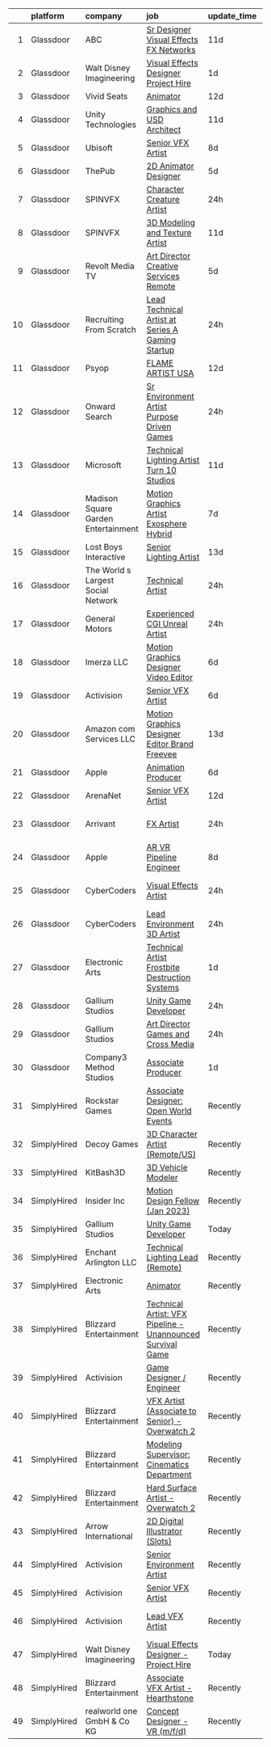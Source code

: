 

|    | platform    | company                             | job                                                                                                                                                                                                                                                                                                                                                                                                                                                                                                                                                                                                                                                                                                                                                                                                                                                                                                                                                                                                                                                                                                                                                                                                                                                                                                                                                                                                                                               | update_time   | location         |
|---:|:------------|:------------------------------------|:--------------------------------------------------------------------------------------------------------------------------------------------------------------------------------------------------------------------------------------------------------------------------------------------------------------------------------------------------------------------------------------------------------------------------------------------------------------------------------------------------------------------------------------------------------------------------------------------------------------------------------------------------------------------------------------------------------------------------------------------------------------------------------------------------------------------------------------------------------------------------------------------------------------------------------------------------------------------------------------------------------------------------------------------------------------------------------------------------------------------------------------------------------------------------------------------------------------------------------------------------------------------------------------------------------------------------------------------------------------------------------------------------------------------------------------------------|:--------------|:-----------------|
|  1 | Glassdoor   | ABC                                 | [Sr  Designer  Visual Effects  FX Networks ](https://www.glassdoor.com/partner/jobListing.htm?pos=123&ao=1136043&s=58&guid=000001835efa33fdbef3a7dcbfe8a1ed&src=GD_JOB_AD&t=SR&vt=w&cs=1_82257696&cb=1663745799521&jobListingId=1008128862524&jrtk=3-0-1gdffkd16kckj801-1gdffkd1ng2f5800-76fb46310d1fe0e7-)                                                                                                                                                                                                                                                                                                                                                                                                                                                                                                                                                                                                                                                                                                                                                                                                                                                                                                                                                                                                                                                                                                                                       | 11d           | Los Angeles, CA  |
|  2 | Glassdoor   | Walt Disney Imagineering            | [Visual Effects Designer  Project Hire](https://www.glassdoor.com/partner/jobListing.htm?pos=101&ao=1110586&s=58&guid=000001835efa33fdbef3a7dcbfe8a1ed&src=GD_JOB_AD&t=SR&vt=w&cs=1_588f406b&cb=1663745799518&jobListingId=1008149797574&cpc=F41FEAB56D215062&jrtk=3-0-1gdffkd16kckj801-1gdffkd1ng2f5800-08734edc98213cb1--6NYlbfkN0DAFTyt7pbDCC2JPO79CSdi1dIb81yjczP5qsKcZIxgiYm3-7g-689UDqHItQTwke_1iYTX3ZIPK_p2U2SmgmUPBBM1sa_qXvgZ_RYurdh-p181xA1JoYNLkPfGMQHG5B88g_mdJRiIFx_NMvbfZ-lZTnWrzYvFT_WOEZ3HB8NRDCq5QIF9L78zAshKnCKkQdUYWnKRr4YoHY7JJA5ShBQjdUpaJQRyh843d2FJpAhgkNCgDrX5-0t0dEHX8OitvD3iuydczTTvVtQ12EOqKDZnQE9nMyUfMCnLR7HcfvbPoOXPgnUhEWBfzni88aj6eZTk1fUR2WnSZiolL7riqVQFbxcEnthPZG4p9ZaigANuDqzR6YbxPB1bonhWqqwclicZmZfcr83ESmFSuhuEHhM1uuLEKz6g3JBfAAE_2vsPvBYekXMsKpwL7iddXA9QTjc%3D)                                                                                                                                                                                                                                                                                                                                                                                                                                                                                                                                                                                                                                         | 1d            | Glendale, CA     |
|  3 | Glassdoor   | Vivid Seats                         | [Animator](https://www.glassdoor.com/partner/jobListing.htm?pos=114&ao=1136043&s=58&guid=000001835efa33fdbef3a7dcbfe8a1ed&src=GD_JOB_AD&t=SR&vt=w&cs=1_e74f838a&cb=1663745799520&jobListingId=1008126512823&jrtk=3-0-1gdffkd16kckj801-1gdffkd1ng2f5800-8e9d053226ae77e5-)                                                                                                                                                                                                                                                                                                                                                                                                                                                                                                                                                                                                                                                                                                                                                                                                                                                                                                                                                                                                                                                                                                                                                                         | 12d           | Remote           |
|  4 | Glassdoor   | Unity Technologies                  | [Graphics and USD Architect](https://www.glassdoor.com/partner/jobListing.htm?pos=125&ao=1136043&s=58&guid=000001835efa33fdbef3a7dcbfe8a1ed&src=GD_JOB_AD&t=SR&vt=w&cs=1_a2a03aef&cb=1663745799521&jobListingId=1008129694047&jrtk=3-0-1gdffkd16kckj801-1gdffkd1ng2f5800-65cbd6be92981f29-)                                                                                                                                                                                                                                                                                                                                                                                                                                                                                                                                                                                                                                                                                                                                                                                                                                                                                                                                                                                                                                                                                                                                                       | 11d           | Bellevue, WA     |
|  5 | Glassdoor   | Ubisoft                             | [Senior VFX Artist](https://www.glassdoor.com/partner/jobListing.htm?pos=116&ao=1136043&s=58&guid=000001835efa33fdbef3a7dcbfe8a1ed&src=GD_JOB_AD&t=SR&vt=w&cs=1_b217a203&cb=1663745799520&jobListingId=1008135525940&jrtk=3-0-1gdffkd16kckj801-1gdffkd1ng2f5800-ec4295f5cc4e276e-)                                                                                                                                                                                                                                                                                                                                                                                                                                                                                                                                                                                                                                                                                                                                                                                                                                                                                                                                                                                                                                                                                                                                                                | 8d            | Cary, NC         |
|  6 | Glassdoor   | ThePub                              | [2D Animator   Designer](https://www.glassdoor.com/partner/jobListing.htm?pos=109&ao=1136043&s=58&guid=000001835efa33fdbef3a7dcbfe8a1ed&src=GD_JOB_AD&t=SR&vt=w&ea=1&cs=1_16085831&cb=1663745799519&jobListingId=1008143841448&jrtk=3-0-1gdffkd16kckj801-1gdffkd1ng2f5800-478725d2c58d3591-)                                                                                                                                                                                                                                                                                                                                                                                                                                                                                                                                                                                                                                                                                                                                                                                                                                                                                                                                                                                                                                                                                                                                                      | 5d            | Chicago, IL      |
|  7 | Glassdoor   | SPINVFX                             | [Character Creature Artist](https://www.glassdoor.com/partner/jobListing.htm?pos=110&ao=1136043&s=58&guid=000001835efa33fdbef3a7dcbfe8a1ed&src=GD_JOB_AD&t=SR&vt=w&ea=1&cs=1_7d851995&cb=1663745799519&jobListingId=1008151307849&jrtk=3-0-1gdffkd16kckj801-1gdffkd1ng2f5800-e15538e1fe6f2527-)                                                                                                                                                                                                                                                                                                                                                                                                                                                                                                                                                                                                                                                                                                                                                                                                                                                                                                                                                                                                                                                                                                                                                   | 24h           | Atlanta, GA      |
|  8 | Glassdoor   | SPINVFX                             | [3D Modeling and Texture Artist](https://www.glassdoor.com/partner/jobListing.htm?pos=121&ao=1136043&s=58&guid=000001835efa33fdbef3a7dcbfe8a1ed&src=GD_JOB_AD&t=SR&vt=w&ea=1&cs=1_83721364&cb=1663745799520&jobListingId=1008129805093&jrtk=3-0-1gdffkd16kckj801-1gdffkd1ng2f5800-0013809610223a72-)                                                                                                                                                                                                                                                                                                                                                                                                                                                                                                                                                                                                                                                                                                                                                                                                                                                                                                                                                                                                                                                                                                                                              | 11d           | Atlanta, GA      |
|  9 | Glassdoor   | Revolt Media   TV                   | [Art Director  Creative Services    Remote](https://www.glassdoor.com/partner/jobListing.htm?pos=126&ao=1136043&s=58&guid=000001835efa33fdbef3a7dcbfe8a1ed&src=GD_JOB_AD&t=SR&vt=w&ea=1&cs=1_b685f836&cb=1663745799521&jobListingId=1008143285487&jrtk=3-0-1gdffkd16kckj801-1gdffkd1ng2f5800-3569d11525b8b524-)                                                                                                                                                                                                                                                                                                                                                                                                                                                                                                                                                                                                                                                                                                                                                                                                                                                                                                                                                                                                                                                                                                                                   | 5d            | Los Angeles, CA  |
| 10 | Glassdoor   | Recruiting From Scratch             | [Lead Technical Artist at Series A Gaming Startup](https://www.glassdoor.com/partner/jobListing.htm?pos=129&ao=1136043&s=58&guid=000001835efa33fdbef3a7dcbfe8a1ed&src=GD_JOB_AD&t=SR&vt=w&ea=1&cs=1_0bea8e06&cb=1663745799521&jobListingId=1008151583842&jrtk=3-0-1gdffkd16kckj801-1gdffkd1ng2f5800-3ae219178c08cb72-)                                                                                                                                                                                                                                                                                                                                                                                                                                                                                                                                                                                                                                                                                                                                                                                                                                                                                                                                                                                                                                                                                                                            | 24h           | Mesa, AZ         |
| 11 | Glassdoor   | Psyop                               | [FLAME ARTIST  USA ](https://www.glassdoor.com/partner/jobListing.htm?pos=115&ao=1136043&s=58&guid=000001835efa33fdbef3a7dcbfe8a1ed&src=GD_JOB_AD&t=SR&vt=w&cs=1_aaed9299&cb=1663745799520&jobListingId=1008127903946&jrtk=3-0-1gdffkd16kckj801-1gdffkd1ng2f5800-a132f7ac49e6d83b-)                                                                                                                                                                                                                                                                                                                                                                                                                                                                                                                                                                                                                                                                                                                                                                                                                                                                                                                                                                                                                                                                                                                                                               | 12d           | New York, NY     |
| 12 | Glassdoor   | Onward Search                       | [Sr  Environment Artist   Purpose Driven Games](https://www.glassdoor.com/partner/jobListing.htm?pos=105&ao=1110586&s=58&guid=000001835efa33fdbef3a7dcbfe8a1ed&src=GD_JOB_AD&t=SR&vt=w&cs=1_7b47c80d&cb=1663745799519&jobListingId=1008152123453&cpc=0FE1F5EA2BC84A01&jrtk=3-0-1gdffkd16kckj801-1gdffkd1ng2f5800-bdc4ddb5652e9ac7--6NYlbfkN0B7YoEZZ2QAGDyEGGmBPAUWSHc1Mt3sMCn9FehKcWA3w0R0aH9tn_iPRcrT6N-MqNRi8B0Rov6CvVHYpK-r9wL41yKrkBeZHFd2AI_9pxESZ3RWbF-OpbT8AlMD5ogkPXvsV66IW9FC6vJe9IKOzb1w09sQX6PdTnV6BBoD01PPgsDLjHwwvY-00pL891SaN-VbdWMBVeMj9dHmK0kau7Y8Lqx-HXFrL1Rah0gLNY-PVPnUPdkpmSmI_xTzxfg7W63V0jjJh4Qodv47bb_6nYoG560F_0eiJmX3pcISSmg4trdj9Fmd6F8lmb9qS4eqE8QwRXhL_6oHsT_ojkEPlzHkZ4E_i0Pr-TMysufrzSVsGjq3wr9Xf_8XU9l_1ZWTFfTGDOm9LfvVDdZnzvMFmIWgx71YnXniJBh8gLuOFXWIu2jpKc0z3Rj9PNFTodMC4P4w9bm8qYW5pIToNS2qR0qYlkTp6h_R9PjGp-X3v5E32ZuYrP3Go27R-IaS6cHS-EkpvDa__zOaEwzRO7WV8qrTA9ZYVLAkQhuJbiWgNmIV2F2F3uV9U8mPE8S7_g0aPXdQ3gPcahauzGPsHOc6bH24t1fE05uNPQHn-6w983g6vXZKh0RnVbe9HoPmZ6gKNBYpaBCg0w91FfCab5Yp3IiiQvu19_QuCqKKcu7kdKPQcSrl2XdrgHrSq4CmjO1-_rFdeSDl6z4rCOCc1tmRA2Xqm6szsObyNXYr_pHFry5ZYn-hFPGswl0xgp82Dt8d0SyQTXDKim-tNriY8LsomDQ4htvQuss4FYFJEm-n_nOStjdeeyndsyaBvpxg8SdVfU9uMO_fYu0pVgdxLg4TRlOWFw3R9Rj6nWmz6FmY_6deDt6-21gjQYswt8HT2GpkyhXaQ8lqKKqj0fnb4Em8-81M04jhY4LRi-Vy9FQPPvAi_luzR_E9iF5cO8TAwKSl2aCmwdbtbDhy3loU69GvxGzs77W2EhKxw3BhglOJHSk9fB-m2aV2coPqRM_oTYCadMb0DCrcfH-xp2zk7Dzifx_Pblo5OTJeUvU%3D) | 24h           | Eugene, OR       |
| 13 | Glassdoor   | Microsoft                           | [Technical Lighting Artist   Turn 10 Studios](https://www.glassdoor.com/partner/jobListing.htm?pos=127&ao=1136043&s=58&guid=000001835efa33fdbef3a7dcbfe8a1ed&src=GD_JOB_AD&t=SR&vt=w&cs=1_2902c16d&cb=1663745799521&jobListingId=1008129981036&jrtk=3-0-1gdffkd16kckj801-1gdffkd1ng2f5800-4918a6e6feee778c-)                                                                                                                                                                                                                                                                                                                                                                                                                                                                                                                                                                                                                                                                                                                                                                                                                                                                                                                                                                                                                                                                                                                                      | 11d           | Redmond, WA      |
| 14 | Glassdoor   | Madison Square Garden Entertainment | [Motion Graphics Artist  Exosphere    Hybrid](https://www.glassdoor.com/partner/jobListing.htm?pos=130&ao=1136043&s=58&guid=000001835efa33fdbef3a7dcbfe8a1ed&src=GD_JOB_AD&t=SR&vt=w&cs=1_2818d2d0&cb=1663745799521&jobListingId=1008137151674&jrtk=3-0-1gdffkd16kckj801-1gdffkd1ng2f5800-3dff6709842d7a85-)                                                                                                                                                                                                                                                                                                                                                                                                                                                                                                                                                                                                                                                                                                                                                                                                                                                                                                                                                                                                                                                                                                                                      | 7d            | Burbank, CA      |
| 15 | Glassdoor   | Lost Boys Interactive               | [Senior Lighting Artist](https://www.glassdoor.com/partner/jobListing.htm?pos=120&ao=1136043&s=58&guid=000001835efa33fdbef3a7dcbfe8a1ed&src=GD_JOB_AD&t=SR&vt=w&ea=1&cs=1_32b44542&cb=1663745799520&jobListingId=1008124948273&jrtk=3-0-1gdffkd16kckj801-1gdffkd1ng2f5800-26a4a2f30f46c7ef-)                                                                                                                                                                                                                                                                                                                                                                                                                                                                                                                                                                                                                                                                                                                                                                                                                                                                                                                                                                                                                                                                                                                                                      | 13d           | Remote           |
| 16 | Glassdoor   | The World s Largest Social Network  | [Technical Artist](https://www.glassdoor.com/partner/jobListing.htm?pos=103&ao=1110586&s=58&guid=000001835efa33fdbef3a7dcbfe8a1ed&src=GD_JOB_AD&t=SR&vt=w&ea=1&cs=1_b36a8118&cb=1663745799519&jobListingId=1008152609464&cpc=F583A5AE0DDDFE3A&jrtk=3-0-1gdffkd16kckj801-1gdffkd1ng2f5800-0a7c68b1deb61928--6NYlbfkN0DSgjPPcnEdvoK3uuxfISLALE6pB1FR7YSHOr_tSg5_QGIhoz_2VqUepdcKLBLI_zTYRTCT7JhMtrIfH8kvZPcIFsGfmLCjuTuviFxAO2jHsx1BeSAU3-pfavuUtpTGx8wZi6T8XZ70PNm-mxKx2l9_WNbcAUL8jOxk0zRYhOgVaettmZYwJo7ufhqajOujRZ9m585VtE8pJ7eblOoBSCxj8-otSVrcxYvhIysLwm_DfopuIf8wXuTpE3ikfd1Pi9NLYrtOWnqTohwNsXFUuMCwEcSpO_Fcg_Yu2rdqmgwv8Dj5wq8D9GXOGPON-Rwzcqy6w7w12nJkqR7H1BT1LZv3ZY0VJU88hCo0-tXnEqnhIV2LJX0WWMX7yJiMCT0xHCze8Njbnaie_bJO6a5zkFKA4n6BErbGOzM5V-YE7N6AfWbbYzvfV9oaaF2Ai7rCpckR6qqhzcrwP7ERDaV0u3prkWl9zZm7-apTMaKaTqWGEIUS1TUz_6QUgbsupXC0wVKOBSWR-8dHKCDLq_Oo4y6nKw-vqb3n71Cb8UQLiKomecDqidvzVh-wX_dLKs4cQi-9Cnim2hjLIl_YkRO4Vklv3Wy887IDYb8GdJk-Zqq0og%3D%3D)                                                                                                                                                                                                                                                                                                                                                                                                                                                                           | 24h           | New York, NY     |
| 17 | Glassdoor   | General Motors                      | [Experienced CGI Unreal Artist](https://www.glassdoor.com/partner/jobListing.htm?pos=118&ao=1136043&s=58&guid=000001835efa33fdbef3a7dcbfe8a1ed&src=GD_JOB_AD&t=SR&vt=w&cs=1_93374f51&cb=1663745799520&jobListingId=1008151660823&jrtk=3-0-1gdffkd16kckj801-1gdffkd1ng2f5800-5f85d99c2b1533e7-)                                                                                                                                                                                                                                                                                                                                                                                                                                                                                                                                                                                                                                                                                                                                                                                                                                                                                                                                                                                                                                                                                                                                                    | 24h           | Warren, MI       |
| 18 | Glassdoor   | Imerza  LLC                         | [Motion Graphics Designer Video Editor](https://www.glassdoor.com/partner/jobListing.htm?pos=117&ao=1136043&s=58&guid=000001835efa33fdbef3a7dcbfe8a1ed&src=GD_JOB_AD&t=SR&vt=w&ea=1&cs=1_da0fba93&cb=1663745799520&jobListingId=1008139170516&jrtk=3-0-1gdffkd16kckj801-1gdffkd1ng2f5800-ffb446c432583565-)                                                                                                                                                                                                                                                                                                                                                                                                                                                                                                                                                                                                                                                                                                                                                                                                                                                                                                                                                                                                                                                                                                                                       | 6d            | Sarasota, FL     |
| 19 | Glassdoor   | Activision                          | [Senior VFX Artist](https://www.glassdoor.com/partner/jobListing.htm?pos=122&ao=1136043&s=58&guid=000001835efa33fdbef3a7dcbfe8a1ed&src=GD_JOB_AD&t=SR&vt=w&cs=1_46008b5e&cb=1663745799520&jobListingId=1008139485844&jrtk=3-0-1gdffkd16kckj801-1gdffkd1ng2f5800-1aa7a9cdaa71a2d9-)                                                                                                                                                                                                                                                                                                                                                                                                                                                                                                                                                                                                                                                                                                                                                                                                                                                                                                                                                                                                                                                                                                                                                                | 6d            | Novato, CA       |
| 20 | Glassdoor   | Amazon com Services LLC             | [Motion Graphics Designer   Editor  Brand  Freevee](https://www.glassdoor.com/partner/jobListing.htm?pos=119&ao=1136043&s=58&guid=000001835efa33fdbef3a7dcbfe8a1ed&src=GD_JOB_AD&t=SR&vt=w&cs=1_9932fbf1&cb=1663745799520&jobListingId=1008123980156&jrtk=3-0-1gdffkd16kckj801-1gdffkd1ng2f5800-4b03b318c5df0565-)                                                                                                                                                                                                                                                                                                                                                                                                                                                                                                                                                                                                                                                                                                                                                                                                                                                                                                                                                                                                                                                                                                                                | 13d           | Culver City, CA  |
| 21 | Glassdoor   | Apple                               | [Animation Producer](https://www.glassdoor.com/partner/jobListing.htm?pos=113&ao=1136043&s=58&guid=000001835efa33fdbef3a7dcbfe8a1ed&src=GD_JOB_AD&t=SR&vt=w&cs=1_ed66a99a&cb=1663745799520&jobListingId=1008141069952&jrtk=3-0-1gdffkd16kckj801-1gdffkd1ng2f5800-253d8ad60a706612-)                                                                                                                                                                                                                                                                                                                                                                                                                                                                                                                                                                                                                                                                                                                                                                                                                                                                                                                                                                                                                                                                                                                                                               | 6d            | Cupertino, CA    |
| 22 | Glassdoor   | ArenaNet                            | [Senior VFX Artist](https://www.glassdoor.com/partner/jobListing.htm?pos=124&ao=1136043&s=58&guid=000001835efa33fdbef3a7dcbfe8a1ed&src=GD_JOB_AD&t=SR&vt=w&cs=1_920fd46a&cb=1663745799521&jobListingId=1008127732862&jrtk=3-0-1gdffkd16kckj801-1gdffkd1ng2f5800-e30a801131ccff1a-)                                                                                                                                                                                                                                                                                                                                                                                                                                                                                                                                                                                                                                                                                                                                                                                                                                                                                                                                                                                                                                                                                                                                                                | 12d           | Bellevue, WA     |
| 23 | Glassdoor   | Arrivant                            | [FX Artist](https://www.glassdoor.com/partner/jobListing.htm?pos=102&ao=1110586&s=58&guid=000001835efa33fdbef3a7dcbfe8a1ed&src=GD_JOB_AD&t=SR&vt=w&ea=1&cs=1_ad3e574f&cb=1663745799519&jobListingId=1008152609382&cpc=59DEFF8D475298C3&jrtk=3-0-1gdffkd16kckj801-1gdffkd1ng2f5800-2ade828e6f1301f8--6NYlbfkN0DSgjPPcnEdvoK3uuxfISLALE6pB1FR7YSHOr_tSg5_QGIhoz_2VqUepdcKLBLI_zTYRTCT7JhMtl2pIPGtxHYya22B7lWAnx1aB2FrFuiBYAUX7mq-XuOuxrf2Uznt0hczCjwoT9tRcimK63dm--8lRjN4VIFPjg1dmrWtby6ZgQ_ruHnrQpz-YHu63Vjiz8vrVVfOzHT3IWdeVP2nSQ9asIEdi_MtCOTyVtqKIIDYsiaki0yWmS3dK2qgsLbZwaD3fY5Ay6p8dVfJxfXp6fMOwcYiiK4UYHf9RIGd-lxPqxrQYgtxojmAT0MAKk3ILKWzcF47SvR8el2tICzrlG0eyew3tNw-lchQ7EFAAvOoIco33BLarGcV0LY2kghqTTY7ZEo_BLPcvSv_TN3_PEYLSQ8LgTnUTq9L1k2StEuQdG_PLUZBM7lqnv1JCdNDpJojJDztQUbvj4MioPg90O3nM-ejTMn3e7TKleQ3uisPTNbohleo0yxTsTJB1aia8MIXwpNopLBpEiu4ckN1j8qlQcBm1E7ccjWQBhhbqZm0IrfeJpgnkPIKNwRHTp3UMKKLYaxeFnXz6RLAlqEumI73TsbXXkC7K2o%3D)                                                                                                                                                                                                                                                                                                                                                                                                                                                                                                | 24h           | Los Angeles, CA  |
| 24 | Glassdoor   | Apple                               | [AR VR Pipeline Engineer](https://www.glassdoor.com/partner/jobListing.htm?pos=107&ao=1110586&s=58&guid=000001835efa33fdbef3a7dcbfe8a1ed&src=GD_JOB_AD&t=SR&vt=w&cs=1_e3eef0aa&cb=1663745799519&jobListingId=1008133141172&cpc=9908D8D4413DBB8A&jrtk=3-0-1gdffkd16kckj801-1gdffkd1ng2f5800-2379f138269ab6c9--6NYlbfkN0BvKrLyj5gPmtZO9T8euul8TCxuuKNOtzRJOomxnwSEodTz2Bc-sPZl1dBMH13w-jNU6qgfc5Ws1qOFAbWG9wRGF8UQmCtIGcQSLITXI7REWZwufvxwTr4teI-nkagU4dfq7sVRFTPjtt3stkW0W9FFLG5CCuMtTes_TpOqc3zYnR-UazYk3MdL1GmbllnkyRB3UYYLaS7hBZk4iKdMXbYI1MUNVBQVzoJNwHfuHvAIL4lrOEGoDSuL4o6C3NFuCqs0UiN5sPe8JJzmgZ_Aypy237b4hWmDMJEPGOcSIWzT74TnwTV5ek05tUBhZxe9bSZlAlGAvtoBezCNgLoS_itZu3fZnSOy3hGq-OO1PM0OYS5ld5qsqfaf503mMrAtcA5cbMzdghXunXY5iNaNexWBKzDfa75X7Me9SPibT3XNux3zFqu7xL1ketlSjmMfAkqTc5B5R-R0BQOjR861Uo8FL6UN2nfyoke_me_D1Rp6fQZo2lEILORhhdLkDVJ3iT2wT1iOIH6h-X0yXViGOwOPw8C5XTZFQHCIFUVtOCYk03unOZ3rHIBPo547KQt8h01mMqhUEgyS3K5VxoBI7hL_dD41jHPe-cbM2D82ycxpLJfz3xkh7gjfWAkPFX5Rfy7YWxCj2DNHobi8j7CABLFA-i9GeiNjeLlfX8Rj68zh6rxuCEFwwPNnfY9fBbQIs12lIqxztwvVt6B0N4oe77pHf0sbxmon8WQnvLUWLxVKkdJBeNVtWR_ReZK2_Jyt46x26mK-JVhcRzA1Y-yUU2EWDPK92NQAcbnKrK0JjBxdnpi_4cRJusOzkzQSfm4hYgjM9vjm6n8beaTuM8GrzEjyYVmSsvIAZjvSf7sNGqnfNnmIIwRvfwlTfXsVAk_EjnUgzVFA4pcujb2ulRBIL5kGz9KW1mLFisQM6wdZeDYKD0wQ7bynLz04X8F4ZZCL6zQTxcWWZRjc7rSs9HAD4-aZ)                                                                                                     | 8d            | Seattle, WA      |
| 25 | Glassdoor   | CyberCoders                         | [Visual Effects Artist](https://www.glassdoor.com/partner/jobListing.htm?pos=104&ao=1110586&s=58&guid=000001835efa33fdbef3a7dcbfe8a1ed&src=GD_JOB_AD&t=SR&vt=w&ea=1&cs=1_d1c7cd23&cb=1663745799519&jobListingId=1008152464472&cpc=6FC5BA77C9A4CD78&jrtk=3-0-1gdffkd16kckj801-1gdffkd1ng2f5800-913c12c912d13cb0--6NYlbfkN0CpFJQzrgRR8WqXWK1qKKEqALWJw739KlKqr2H-MSI4eoBlI4EFrmor2FYZMP3muM3oVLaOs4f3sBYVNYJUTqieBoWCIo5tx4_n9L8-KZheU3OTJe0neeDjxp-D6FPIEMeGMUVGBGoZiWC77puTkRCuwMr5yI1urXXz48QFHFWouOKGOSIuxdGXJuuiimo6v2ICiTOS4wPfaIDZf5loltfgsIn9b_j6h-c0mgcCg-g12u9fxjXJdvQq8edbvqc8gIRB8qaA0VG8Lz4YUWuD-2laUn5Gf-1p1yINjlUInc3CIJKSQg_p1PMXg7rc6DHllq2Fx1n-3-fxP2Seex7Fp6oWx_UvaCCtyAx6gyNLfvv1FiqMVm7uq0s4c2cYWxjfs2Z_EE76GMD9knPrl6Z_E9pJHOkKRRWJHH9Smq5vFR_GMNdk2ZFcCPcPKKO1iq2PZebo6hJ5QmXtdY2tAugxDynf7nm8AJ7PvTzMAynnGfyWzdGv1shcCmxbKEygnvvielw0TEHSNcutCIGd0EBGMp46rVwGhrWS6jjZ21MA1sdOfysxqOgvMEv2bO_V-oe_8sbEixVIi0FaBiI0OaDeK0XcEpRhvlm34canBUAPTO9ESbGDwhJgMgJvv1XQ2FhEai1tSb9sb_WUMGlz935qyjp33yiYjo8gQttomhXf0XdazUQz2Y23SHCqN-OQuF4MH__6GUZK_X8OKwvmMN07lBWcBgwXt_UnsN07cbD4_zqCWk6CQe5DSJ2AerZVZy51HdNquALNqHrpzx6ORpgeZ45EgwzQqEB8Iu9z26c2xVKJL-zD4JGWjrT_iOkeU4g9MjUhuFvw6cQXVKwN4Ox5f1UrM5N9DNXNiUfUHGzfqY83rOxPptK439ko4BS_Ud6dUYR3TIAMTV864qbDfgtrwde7nJAis87sxq0_Py-IUBiw2sUhBKvHGM_BzQYmqSflZW9tdMkMrxfaDXNWwxwjZAJmllG3AOSqbLDtiaU7ukDox_U0G5Bbb8Xc)                                                                  | 24h           | Los Angeles, CA  |
| 26 | Glassdoor   | CyberCoders                         | [Lead Environment 3D Artist](https://www.glassdoor.com/partner/jobListing.htm?pos=106&ao=1110586&s=58&guid=000001835efa33fdbef3a7dcbfe8a1ed&src=GD_JOB_AD&t=SR&vt=w&ea=1&cs=1_9bbc3b68&cb=1663745799519&jobListingId=1008152463908&cpc=47CFDC01B3F81FAC&jrtk=3-0-1gdffkd16kckj801-1gdffkd1ng2f5800-35eb9062a05bf2b6--6NYlbfkN0CpFJQzrgRR8WqXWK1qKKEqALWJw739KlKqr2H-MSI4eoBlI4EFrmor2FYZMP3muM3oVLaOs4f3sGpMomqRGch_MsOpmVoQENPiXc0tAp52W_mMdRmzGgpE_NjNVMcwDq4a8ehRHQzeHRvHsH9cxhkPOYbqYlSSXBEMpoC-TWiVc7EeV-Lk_nsPaRxP1Tfbv-OWibtY43KLTurOifaHXw_evFXt45zXw3YjvFzeZY3EStQwVZol3d_GaCrXFLgJroZHs-YrlxrlTGaAi-zGxJYF10VPcc8xP4lfLsQHXrW83-Iq7LLa6oXQdU5JGGbBHLzrzFOPTyohg47-Ij07-XNdYiZJf8vrEAEpnY6h0djho6Z_Qf33C7-nOXwfVN-2rSaWFo06fygrDTvi0NffvUhVxd2FANb-NSBjdh9hZYyA9G2c6BzETf8oWzgWDZvtKZ3T1P_04S3NqnDDQbqFLKG79swJDGb8syN-mK1ISQn__UW7azSg1TB4-NsgrtrOCXhqYXDEBRrTYXv8bL9x4_DBNtg5ckArtDMW5eSzu1fx16lZhoot1rQ5ecmx4vADfofKEc8qKbdpcITHYrwx6toZ40ksPdI72-Fbqyqz5QdN2k0uROhKKmr87ldin3r1SPmzgdEqxHtXCLvdUgTnySWoYSMHPd_GxRiIRHCEi1mxyblbgnww1GCPMpg_-_qd37Q6SWe2wkR_6h21WICNkPC0rRWAk6ZZ7lHaaxi-pGdhZ6xWJ-3r04eGXZ46Ps0hFiNhAFf-CUH9w2uNt_hJCi0bNAvHVEFy1hm3hFZA3ASGJU8UKMS-9rs1wDNrnw6VXW0ld4sa4GLhfB80plxXBRfZdzJnGXObynMB1ySzW0WTVe8kbYKedH-4vkTpWYjZ0d8SoAlnl7hxcLNbgfIefRFxNjMBmElaLRGZyzJkv1yDjFjPcQcUxW2Pci9odqRw1539hyHJhvmLh_KWbghTlx0uou0GyaEqC6jlVoBWTlev6_e8oru4c_68F1sKP_OeU88%3D)                                               | 24h           | Eugene, OR       |
| 27 | Glassdoor   | Electronic Arts                     | [Technical Artist   Frostbite Destruction Systems](https://www.glassdoor.com/partner/jobListing.htm?pos=111&ao=1136043&s=58&guid=000001835efa33fdbef3a7dcbfe8a1ed&src=GD_JOB_AD&t=SR&vt=w&cs=1_c2f7c2d4&cb=1663745799519&jobListingId=1008148901713&jrtk=3-0-1gdffkd16kckj801-1gdffkd1ng2f5800-09431d3bbf5d43bd-)                                                                                                                                                                                                                                                                                                                                                                                                                                                                                                                                                                                                                                                                                                                                                                                                                                                                                                                                                                                                                                                                                                                                 | 1d            | Seattle, WA      |
| 28 | Glassdoor   | Gallium Studios                     | [Unity Game Developer](https://www.glassdoor.com/partner/jobListing.htm?pos=108&ao=1136043&s=58&guid=000001835efa33fdbef3a7dcbfe8a1ed&src=GD_JOB_AD&t=SR&vt=w&cs=1_2af0bf0e&cb=1663745799519&jobListingId=1008150687011&jrtk=3-0-1gdffkd16kckj801-1gdffkd1ng2f5800-c88d89332377ea02-)                                                                                                                                                                                                                                                                                                                                                                                                                                                                                                                                                                                                                                                                                                                                                                                                                                                                                                                                                                                                                                                                                                                                                             | 24h           | Remote           |
| 29 | Glassdoor   | Gallium Studios                     | [Art Director   Games and Cross Media](https://www.glassdoor.com/partner/jobListing.htm?pos=112&ao=1136043&s=58&guid=000001835efa33fdbef3a7dcbfe8a1ed&src=GD_JOB_AD&t=SR&vt=w&cs=1_771c8358&cb=1663745799519&jobListingId=1008150686996&jrtk=3-0-1gdffkd16kckj801-1gdffkd1ng2f5800-4483912d49a7c5a8-)                                                                                                                                                                                                                                                                                                                                                                                                                                                                                                                                                                                                                                                                                                                                                                                                                                                                                                                                                                                                                                                                                                                                             | 24h           | Remote           |
| 30 | Glassdoor   | Company3 Method Studios             | [Associate Producer](https://www.glassdoor.com/partner/jobListing.htm?pos=128&ao=1136043&s=58&guid=000001835efa33fdbef3a7dcbfe8a1ed&src=GD_JOB_AD&t=SR&vt=w&cs=1_51b33b3b&cb=1663745799521&jobListingId=1008149552840&jrtk=3-0-1gdffkd16kckj801-1gdffkd1ng2f5800-6b882f279caf39a5-)                                                                                                                                                                                                                                                                                                                                                                                                                                                                                                                                                                                                                                                                                                                                                                                                                                                                                                                                                                                                                                                                                                                                                               | 1d            | Santa Monica, CA |
| 31 | SimplyHired | Rockstar Games                      | [Associate Designer: Open World Events](https://www.simplyhired.com/job/vdV8vlT3gviLv2JCIKjxS72bf-KmVFeMRA0oYSRtEaTI4YyrugfY7Q?q=vfx+designer)                                                                                                                                                                                                                                                                                                                                                                                                                                                                                                                                                                                                                                                                                                                                                                                                                                                                                                                                                                                                                                                                                                                                                                                                                                                                                                    | Recently      | Carlsbad, CA     |
| 32 | SimplyHired | Decoy Games                         | [3D Character Artist (Remote/US)](https://www.simplyhired.com/job/2pdzH7NW4b6HupBXXwMD-TzjHUzZYN3gk_wk0itLAnARFJpOKKvVpA?q=vfx+designer)                                                                                                                                                                                                                                                                                                                                                                                                                                                                                                                                                                                                                                                                                                                                                                                                                                                                                                                                                                                                                                                                                                                                                                                                                                                                                                          | Recently      | Boston, MA       |
| 33 | SimplyHired | KitBash3D                           | [3D Vehicle Modeler](https://www.simplyhired.com/job/VwgC9IB3ym8a8J0kNrymmSSw5lslDouDxa5vl13riEBIvSMSPqRqXA?q=vfx+designer)                                                                                                                                                                                                                                                                                                                                                                                                                                                                                                                                                                                                                                                                                                                                                                                                                                                                                                                                                                                                                                                                                                                                                                                                                                                                                                                       | Recently      | Remote           |
| 34 | SimplyHired | Insider Inc                         | [Motion Design Fellow (Jan 2023)](https://www.simplyhired.com/job/pmYeYtm8-jU5dXg2CxnkZdS5y4mzMQ99BQJbxZQfc1pYkdsoUFeyeA?q=vfx+designer)                                                                                                                                                                                                                                                                                                                                                                                                                                                                                                                                                                                                                                                                                                                                                                                                                                                                                                                                                                                                                                                                                                                                                                                                                                                                                                          | Recently      | New York, NY     |
| 35 | SimplyHired | Gallium Studios                     | [Unity Game Developer](https://www.simplyhired.com/job/XTc3xzAM0S6mk_6sJz5r8GyKaH4Q5BIrCfUAShXBWDWYs1QosvJqjA?q=vfx+designer)                                                                                                                                                                                                                                                                                                                                                                                                                                                                                                                                                                                                                                                                                                                                                                                                                                                                                                                                                                                                                                                                                                                                                                                                                                                                                                                     | Today         | Remote           |
| 36 | SimplyHired | Enchant Arlington LLC               | [Technical Lighting Lead (Remote)](https://www.simplyhired.com/job/ceUUWz-Qa238WQQ9PCNz5b0bL1Pn4erpSf3eRrC0IByITpIn4QRlsw?q=vfx+designer)                                                                                                                                                                                                                                                                                                                                                                                                                                                                                                                                                                                                                                                                                                                                                                                                                                                                                                                                                                                                                                                                                                                                                                                                                                                                                                         | Recently      | Las Vegas, NV    |
| 37 | SimplyHired | Electronic Arts                     | [Animator](https://www.simplyhired.com/job/Sv4J4jhMlv3yr73aY2mdhaCDWGgQJZiKvBFnTCZDXiWmRx5dZJzRZA?q=vfx+designer)                                                                                                                                                                                                                                                                                                                                                                                                                                                                                                                                                                                                                                                                                                                                                                                                                                                                                                                                                                                                                                                                                                                                                                                                                                                                                                                                 | Recently      | Orlando, FL      |
| 38 | SimplyHired | Blizzard Entertainment              | [Technical Artist: VFX Pipeline - Unannounced Survival Game](https://www.simplyhired.com/job/LjBYXeLA-0AxbmaC_Dh8JjcU3tj0mP9A7-gFBd5X7Pw0qOUAh1F8tg?q=vfx+designer)                                                                                                                                                                                                                                                                                                                                                                                                                                                                                                                                                                                                                                                                                                                                                                                                                                                                                                                                                                                                                                                                                                                                                                                                                                                                               | Recently      | Irvine, CA       |
| 39 | SimplyHired | Activision                          | [Game Designer / Engineer](https://www.simplyhired.com/job/mvyJVImSNkRNGU7RQRq9NK4bP0WyGwVdbqKTESj9aJHphHk9dScNEg?q=vfx+designer)                                                                                                                                                                                                                                                                                                                                                                                                                                                                                                                                                                                                                                                                                                                                                                                                                                                                                                                                                                                                                                                                                                                                                                                                                                                                                                                 | Recently      | Austin, TX       |
| 40 | SimplyHired | Blizzard Entertainment              | [VFX Artist (Associate to Senior) - Overwatch 2](https://www.simplyhired.com/job/2d70J5UkkZ2YmvlvJfcaEqf0vVFEZwLt57euRMmQlk3Afx_2Q_gYzw?q=vfx+designer)                                                                                                                                                                                                                                                                                                                                                                                                                                                                                                                                                                                                                                                                                                                                                                                                                                                                                                                                                                                                                                                                                                                                                                                                                                                                                           | Recently      | Irvine, CA       |
| 41 | SimplyHired | Blizzard Entertainment              | [Modeling Supervisor: Cinematics Department](https://www.simplyhired.com/job/sfOILQZbFHZAxPz0pkkKCSovSg0CltzY_szoR-1XJaWYjVih18s4VQ?q=vfx+designer)                                                                                                                                                                                                                                                                                                                                                                                                                                                                                                                                                                                                                                                                                                                                                                                                                                                                                                                                                                                                                                                                                                                                                                                                                                                                                               | Recently      | Irvine, CA       |
| 42 | SimplyHired | Blizzard Entertainment              | [Hard Surface Artist - Overwatch 2](https://www.simplyhired.com/job/6UbuxcizWm0FGl0VWvCtYyHq-2-jjcWZ_YsxRvD4XaS9M8_zOx_FMA?q=vfx+designer)                                                                                                                                                                                                                                                                                                                                                                                                                                                                                                                                                                                                                                                                                                                                                                                                                                                                                                                                                                                                                                                                                                                                                                                                                                                                                                        | Recently      | Irvine, CA       |
| 43 | SimplyHired | Arrow International                 | [2D Digital Illustrator (Slots)](https://www.simplyhired.com/job/jXPPxBi5DlglAfF2JDjIQcH5lNeB28pUF4JTOKd2H2Rvw8AseLB_DA?q=vfx+designer)                                                                                                                                                                                                                                                                                                                                                                                                                                                                                                                                                                                                                                                                                                                                                                                                                                                                                                                                                                                                                                                                                                                                                                                                                                                                                                           | Recently      | Greenville, NC   |
| 44 | SimplyHired | Activision                          | [Senior Environment Artist](https://www.simplyhired.com/job/vx-vprIU6jwVA6jFu1YMbUf1gDpZAQ55_TPpu_FvB0ztAeUwFYtWeg?q=vfx+designer)                                                                                                                                                                                                                                                                                                                                                                                                                                                                                                                                                                                                                                                                                                                                                                                                                                                                                                                                                                                                                                                                                                                                                                                                                                                                                                                | Recently      | Carlsbad, CA     |
| 45 | SimplyHired | Activision                          | [Senior VFX Artist](https://www.simplyhired.com/job/ju-32_qKzbUaOzRUaA2lC5FIioEdIz3MKmvtSR6sd0YAcvc3X9XyyA?q=vfx+designer)                                                                                                                                                                                                                                                                                                                                                                                                                                                                                                                                                                                                                                                                                                                                                                                                                                                                                                                                                                                                                                                                                                                                                                                                                                                                                                                        | Recently      | Middleton, WI    |
| 46 | SimplyHired | Activision                          | [Lead VFX Artist](https://www.simplyhired.com/job/skG9lF8-lNblYoscV_4ZkShrtKrP6Wjg7CtMgNvznLa_luoDQ-mzww?q=vfx+designer)                                                                                                                                                                                                                                                                                                                                                                                                                                                                                                                                                                                                                                                                                                                                                                                                                                                                                                                                                                                                                                                                                                                                                                                                                                                                                                                          | Recently      | Santa Monica, CA |
| 47 | SimplyHired | Walt Disney Imagineering            | [Visual Effects Designer -Project Hire](https://www.simplyhired.com/job/8lSwpBQxyJhgSUJ-9xEW3aLPyTE9hsGuWyRN8ffxcExM94upQscr-A?q=vfx+designer)                                                                                                                                                                                                                                                                                                                                                                                                                                                                                                                                                                                                                                                                                                                                                                                                                                                                                                                                                                                                                                                                                                                                                                                                                                                                                                    | Today         | Glendale, CA     |
| 48 | SimplyHired | Blizzard Entertainment              | [Associate VFX Artist - Hearthstone](https://www.simplyhired.com/job/npzx9Srzh2nXb282llyE7B1XTbu3nGO2QQfd8rYbVSIH0uXj-hjJhQ?q=vfx+designer)                                                                                                                                                                                                                                                                                                                                                                                                                                                                                                                                                                                                                                                                                                                                                                                                                                                                                                                                                                                                                                                                                                                                                                                                                                                                                                       | Recently      | Irvine, CA       |
| 49 | SimplyHired | realworld one GmbH & Co KG          | [Concept Designer - VR (m/f/d)](https://www.simplyhired.com/job/9M9B0HjzlxbnEWwSs63j38J2jv4QAGwRz17kgQnuQPJjtHPVVTunxA?q=vfx+designer)                                                                                                                                                                                                                                                                                                                                                                                                                                                                                                                                                                                                                                                                                                                                                                                                                                                                                                                                                                                                                                                                                                                                                                                                                                                                                                            | Recently      | Remote           |